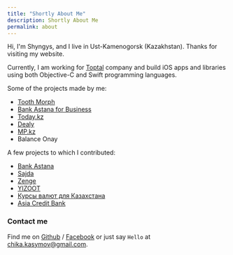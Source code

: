 ```yaml
---
title: "Shortly About Me"
description: Shortly About Me
permalink: about
---
```


Hi, I'm Shyngys, and I live in Ust-Kamenogorsk (Kazakhstan). Thanks for visiting my website.

Currently, I am working for [Toptal][tt] company and build iOS apps and libraries using both Objective-C and Swift programming languages.

Some of the projects made by me:

- [Tooth Morph][tooth_morph]
- [Bank Astana for Business][bafc]
- [Today.kz][today]
- [Dealy][dealy]
- [MP.kz][mpkz]
- Balance Onay

A few projects to which I contributed:

- [Bank Astana][baf]
- [Sajda][sajda]
- [Zenge][zenge]
- [YIZOOT][yizoot]
- [Курсы валют для Казахстана][kursy]
- [Asia Credit Bank][acb]

### Contact me

Find me on [Github][github] / [Facebook][facebook] or just say `Hello` at 
[chika.kasymov@gmail.com][email].


[tt]: https://www.toptal.com/#consider-just-tested-computer-engineers-now
[mpkz]: https://itunes.apple.com/kz/app/mp.kz-tendery-i-goszakupki/id788493002?mt=8
[bafc]: https://itunes.apple.com/kz/app/bank-astany-dla-biznesa/id1085029101?mt=8
[today]: https://itunes.apple.com/de/app/today.kz-novosti/id1110063845?mt=8
[dealy]: https://itunes.apple.com/us/app/dealy/id1079442840?mt=8
[baf]: https://itunes.apple.com/kz/app/bank-astany-mobil-nyj-banking/id877622886?mt=8
[acb]: https://itunes.apple.com/kz/app/asiacredit-bank-aziakredit/id1087699314?mt=8
[kursy]: https://itunes.apple.com/kz/app/kursy-valut-dla-kazahstana/id718829174?mt=8
[zenge]: https://itunes.apple.com/kg/app/zenge-order-food-bonuses-in/id1057129564?mt=8
[sajda]: https://itunes.apple.com/kz/app/sajda-prayer-times-azan-qibla/id517254891?mt=8
[github]: https://github.com/chika-kasymov
[facebook]: https://www.facebook.com/shyngys.kassymov
[email]: mailto:chika.kasymov@gmail.com
[tooth_morph]: https://itunes.apple.com/us/app/tooth-morph/id1260140885?mt=8
[yizoot]: https://itunes.apple.com/us/app/yizoot-ar/id1252234700?mt=8
